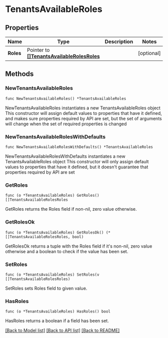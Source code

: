 # TenantsAvailableRoles

## Properties

Name | Type | Description | Notes
------------ | ------------- | ------------- | -------------
**Roles** | Pointer to [**[]TenantsAvailableRolesRoles**](TenantsAvailableRolesRoles.md) |  | [optional] 

## Methods

### NewTenantsAvailableRoles

`func NewTenantsAvailableRoles() *TenantsAvailableRoles`

NewTenantsAvailableRoles instantiates a new TenantsAvailableRoles object
This constructor will assign default values to properties that have it defined,
and makes sure properties required by API are set, but the set of arguments
will change when the set of required properties is changed

### NewTenantsAvailableRolesWithDefaults

`func NewTenantsAvailableRolesWithDefaults() *TenantsAvailableRoles`

NewTenantsAvailableRolesWithDefaults instantiates a new TenantsAvailableRoles object
This constructor will only assign default values to properties that have it defined,
but it doesn't guarantee that properties required by API are set

### GetRoles

`func (o *TenantsAvailableRoles) GetRoles() []TenantsAvailableRolesRoles`

GetRoles returns the Roles field if non-nil, zero value otherwise.

### GetRolesOk

`func (o *TenantsAvailableRoles) GetRolesOk() (*[]TenantsAvailableRolesRoles, bool)`

GetRolesOk returns a tuple with the Roles field if it's non-nil, zero value otherwise
and a boolean to check if the value has been set.

### SetRoles

`func (o *TenantsAvailableRoles) SetRoles(v []TenantsAvailableRolesRoles)`

SetRoles sets Roles field to given value.

### HasRoles

`func (o *TenantsAvailableRoles) HasRoles() bool`

HasRoles returns a boolean if a field has been set.


[[Back to Model list]](../README.md#documentation-for-models) [[Back to API list]](../README.md#documentation-for-api-endpoints) [[Back to README]](../README.md)


